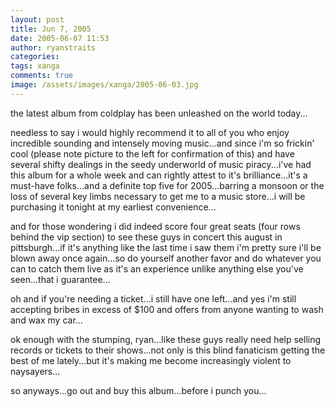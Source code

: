 ```yaml
---
layout: post
title: Jun 7, 2005
date: 2005-06-07 11:53
author: ryanstraits
categories:
tags: xanga
comments: true
image: /assets/images/xanga/2005-06-03.jpg
---
```

the latest album from coldplay has been unleashed on the world today...

<!-- break -->

needless to say i would highly recommend it to all of you who enjoy incredible sounding and intensely moving music...and since i'm so frickin' cool (please note picture to the left for confirmation of this) and have several shifty dealings in the seedy underworld of music piracy...i've had this album for a whole week and can rightly attest to it's brilliance...it's a must-have folks...and a definite top five for 2005...barring a monsoon or the loss of several key limbs necessary to get me to a music store...i will be purchasing it tonight at my earliest convenience...

and for those wondering i did indeed score four great seats (four rows behind the vip section) to see these guys in concert this august in pittsburgh...if it's anything like the last time i saw them i'm pretty sure i'll be blown away once again...so do yourself another favor and do whatever you can to catch them live as it's an experience unlike anything else you've seen...that i guarantee...

oh and if you're needing a ticket...i still have one left...and yes i'm still accepting bribes in excess of $100 and offers from anyone wanting to wash and wax my car...

ok enough with the stumping, ryan...like these guys really need help selling records or tickets to their shows...not only is this blind fanaticism getting the best of me lately...but it's making me become increasingly violent to naysayers...

so anyways...go out and buy this album...before i punch you...
